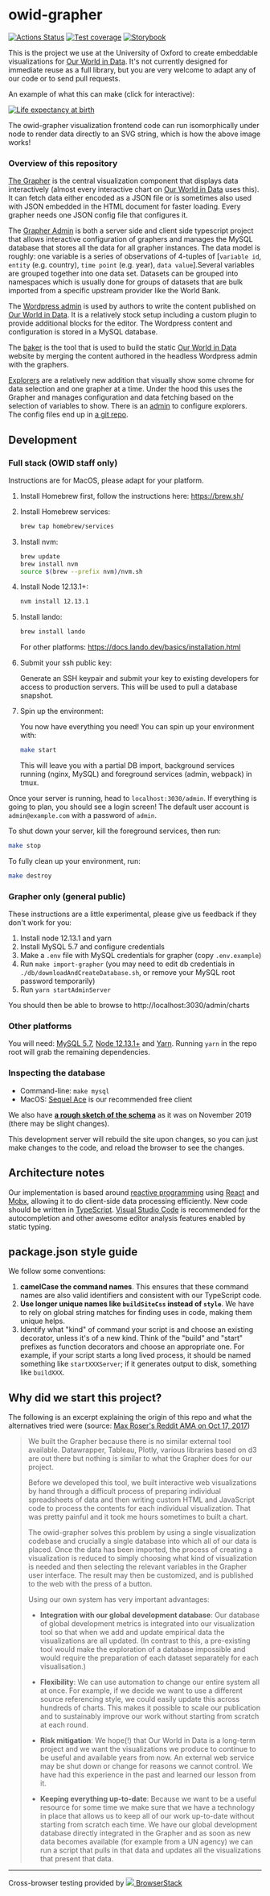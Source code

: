 # owid-grapher

[![Actions Status](https://github.com/owid/owid-grapher/workflows/Continuous%20Integration/badge.svg)](https://github.com/owid/owid-grapher/actions)
[![Test coverage](https://owid.github.io/badges/coverage.svg)](https://owid.github.io/coverage/)
[![Storybook](https://raw.githubusercontent.com/storybookjs/brand/master/badge/badge-storybook.svg)](https://owid.github.io/stories/)

This is the project we use at the University of Oxford to create embeddable visualizations for [Our World in Data](https://ourworldindata.org). It's not currently designed for immediate reuse as a full library, but you are very welcome to adapt any of our code or to send pull requests.

An example of what this can make (click for interactive):

[![Life expectancy at birth](https://ourworldindata.org/grapher/exports/life-expectancy.svg)](https://ourworldindata.org/grapher/life-expectancy)

The owid-grapher visualization frontend code can run isomorphically under node to render data directly to an SVG string, which is how the above image works!

### Overview of this repository

[The Grapher](grapher/) is the central visualization component that displays data interactively (almost every interactive chart on [Our World in Data](https://ourworldindata.org) uses this). It can fetch data either encoded as a JSON file or is sometimes also used with JSON embedded in the HTML document for faster loading. Every grapher needs one JSON config file that configures it.

The [Grapher Admin](adminSiteServer/) is both a server side and client side typescript project that allows interactive configuration of graphers and manages the MySQL database that stores all the data for all grapher instances. The data model is roughly: one variable is a series of observations of 4-tuples of [`variable id`, `entity` (e.g. country), `time point` (e.g. year), `data value`].Several variables are grouped together into one data set. Datasets can be grouped into namespaces which is usually done for groups of datasets that are bulk imported from a specific upstream provider like the World Bank.

The [Wordpress admin](wordpress/) is used by authors to write the content published on [Our World in Data](https://ourworldindata.org). It is a relatively stock setup including a custom plugin to provide additional blocks for the editor. The Wordpress content and configuration is stored in a MySQL database.

The [baker](baker/) is the tool that is used to build the static [Our World in Data](https://ourworldindata.org) website by merging the content authored in the headless Wordpress admin with the graphers.

[Explorers](explorer/) are a relatively new addition that visually show some chrome for data selection and one grapher at a time. Under the hood this uses the Grapher and manages configuration and data fetching based on the selection of variables to show. There is an [admin](explorerAdmin/) to configure explorers. The config files end up in [a git repo](https://github.com/owid/owid-content/tree/master/explorers).

## Development

### Full stack (OWID staff only)

Instructions are for MacOS, please adapt for your platform.

1. Install Homebrew first, follow the instructions here: <https://brew.sh/>

2. Install Homebrew services:

    ```sh
    brew tap homebrew/services
    ```

3. Install nvm:

    ```sh
    brew update
    brew install nvm
    source $(brew --prefix nvm)/nvm.sh
    ```

4. Install Node 12.13.1+:

    ```sh
    nvm install 12.13.1
    ```

5. Install lando:

    ```sh
    brew install lando
    ```

    For other platforms: https://docs.lando.dev/basics/installation.html

6. Submit your ssh public key:

    Generate an SSH keypair and submit your key to existing developers for access to production servers. This will be used
    to pull a database snapshot.

7. Spin up the environment:

   You now have everything you need! You can spin up your environment with:

    ```sh
    make start
    ```

    This will leave you with a partial DB import, background services running (nginx, MySQL) and foreground services (admin, webpack) in tmux.

Once your server is running, head to `localhost:3030/admin`. If everything is going to plan, you should see a login screen! The default user account is `admin@example.com` with a password of `admin`.

To shut down your server, kill the foreground services, then run:

```sh
make stop
```

To fully clean up your environment, run:

```sh
make destroy
```

### Grapher only (general public)

These instructions are a little experimental, please give us feedback if they don't work for you:

1. Install node 12.13.1 and yarn
2. Install MySQL 5.7 and configure credentials
3. Make a `.env` file with MySQL credentials for grapher (copy `.env.example`)
4. Run `make import-grapher` (you may need to edit db credentials in `./db/downloadAndCreateDatabase.sh`, or remove your MySQL root password temporarily)
5. Run `yarn startAdminServer`

You should then be able to browse to http://localhost:3030/admin/charts

### Other platforms

You will need: [MySQL 5.7](https://www.mysql.com/), [Node 12.13.1+](https://nodejs.org/en/) and [Yarn](https://yarnpkg.com/en/). Running `yarn` in the repo root will grab the remaining dependencies.

### Inspecting the database

- Command-line: `make mysql`
- MacOS: [Sequel Ace](https://apps.apple.com/us/app/sequel-ace/id1518036000?mt=12) is our recommended free client

We also have [**a rough sketch of the schema**](https://user-images.githubusercontent.com/1308115/64631358-d920e680-d3ee-11e9-90a7-b45d942a7259.png) as it was on November 2019 (there may be slight changes).

This development server will rebuild the site upon changes, so you can just make changes to the code, and reload the browser to see the changes.

## Architecture notes

Our implementation is based around [reactive programming](https://en.wikipedia.org/wiki/Reactive_programming) using [React](https://reactjs.org/) and [Mobx](http://github.com/mobxjs/mobx), allowing it to do client-side data processing efficiently. New code should be written in [TypeScript](https://www.typescriptlang.org/). [Visual Studio Code](https://code.visualstudio.com/) is recommended for the autocompletion and other awesome editor analysis features enabled by static typing.

## package.json style guide

We follow some conventions:

1. **camelCase the command names**. This ensures that these command names are also valid identifiers and consistent with our TypeScript code.
2. **Use longer unique names like `buildSiteCss` instead of `style`**. We have to rely on global string matches for finding uses in code, making them unique helps.
3. Identify what "kind" of command your script is and choose an existing decorator, unless it's of a new kind. Think of the "build" and "start" prefixes as function decorators and choose an appropriate one. For example, if your script starts a long lived process, it should be named something like `startXXXServer`; if it generates output to disk, something like `buildXXX`.

## Why did we start this project?

The following is an excerpt explaining the origin of this repo and what the alternatives tried were (source: [Max Roser's Reddit AMA on Oct 17, 2017](https://www.reddit.com/r/dataisbeautiful/comments/76yknx/hi_reddit_i_am_max_roser_founder_of_the_online/doicj1j?utm_source=share&utm_medium=web2x&context=3))

> We built the Grapher because there is no similar external tool available. Datawrapper, Tableau, Plotly, various libraries based on d3 are out there but nothing is similar to what the Grapher does for our project.
>
> Before we developed this tool, we built interactive web visualizations by hand through a difficult process of preparing individual spreadsheets of data and then writing custom HTML and JavaScript code to process the contents for each individual visualization. That was pretty painful and it took me hours sometimes to built a chart.
>
> The owid-grapher solves this problem by using a single visualization codebase and crucially a single database into which all of our data is placed. Once the data has been imported, the process of creating a visualization is reduced to simply choosing what kind of visualization is needed and then selecting the relevant variables in the Grapher user interface. The result may then be customized, and is published to the web with the press of a button.
>
> Using our own system has very important advantages:
>
> -   **Integration with our global development database**: Our database of global development metrics is integrated into our visualization tool so that when we add and update empirical data the visualizations are all updated. (In contrast to this, a pre-existing tool would make the exploration of a database impossible and would require the preparation of each dataset separately for each visualisation.)
>
> -   **Flexibility**: We can use automation to change our entire system all at once. For example, if we decide we want to use a different source referencing style, we could easily update this across hundreds of charts. This makes it possible to scale our publication and to sustainably improve our work without starting from scratch at each round.
>
> -   **Risk mitigation**: We hope(!) that Our World in Data is a long-term project and we want the visualizations we produce to continue to be useful and available years from now. An external web service may be shut down or change for reasons we cannot control. We have had this experience in the past and learned our lesson from it.
>
> -   **Keeping everything up-to-date**: Because we want to be a useful resource for some time we make sure that we have a technology in place that allows us to keep all of our work up-to-date without starting from scratch each time. We have our global development database directly integrated in the Grapher and as soon as new data becomes available (for example from a UN agency) we can run a script that pulls in that data and updates all the visualizations that present that data.

---

Cross-browser testing provided by <a href="https://www.browserstack.com"><img src="https://3fxtqy18kygf3on3bu39kh93-wpengine.netdna-ssl.com/wp-content/themes/browserstack/img/bs-logo.svg" /> BrowserStack</a>
